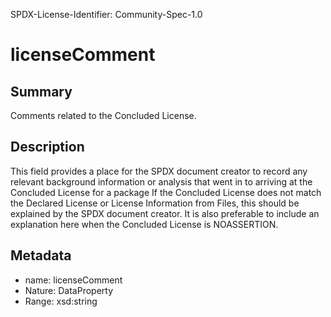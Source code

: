 SPDX-License-Identifier: Community-Spec-1.0

# licenseComment

## Summary

Comments related to the Concluded License.

## Description

This field provides a place for the SPDX document creator to record any relevant background information or analysis that went in to arriving at the Concluded License for a package
If the Concluded License does not match the Declared License or License Information from Files, this should be explained by the SPDX document creator.
It is also preferable to include an explanation here when the Concluded License is NOASSERTION.

## Metadata

- name: licenseComment
- Nature: DataProperty
- Range: xsd:string
